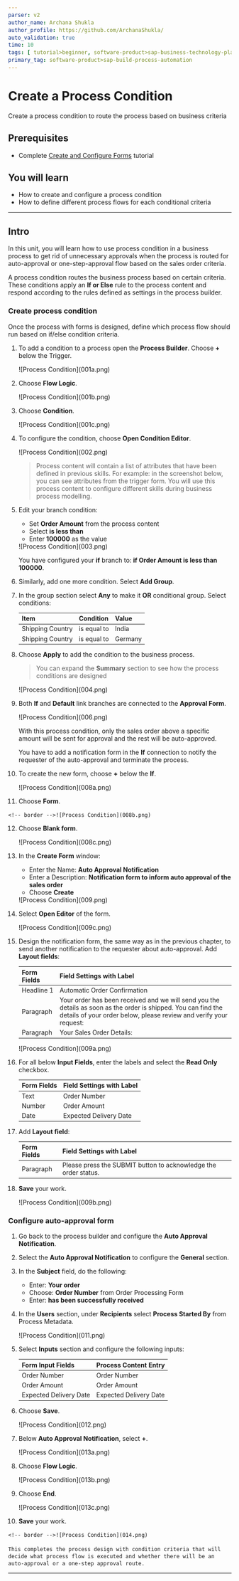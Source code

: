 ```yaml
---
parser: v2
author_name: Archana Shukla
author_profile: https://github.com/ArchanaShukla/
auto_validation: true
time: 10
tags: [ tutorial>beginner, software-product>sap-business-technology-platform, tutorial>free-tier ]
primary_tag: software-product>sap-build-process-automation
---
```


# Create a Process Condition
<!-- description --> Create a process condition to route the process based on business criteria

## Prerequisites
- Complete [Create and Configure Forms](spa-create-forms) tutorial


## You will learn
  - How to create and configure a process condition
  - How to define different process flows for each conditional criteria

---

## Intro
In this unit, you will learn how to use process condition in a business process to get rid of unnecessary approvals when the process is routed for auto-approval or one-step-approval flow based on the sales order criteria.

A process condition routes the business process based on certain criteria. These conditions apply an **If or Else** rule to the process content and respond according to the rules defined as settings in the process builder.


### Create process condition

Once the process with forms is designed, define which process flow should run based on if/else condition criteria. 

1. To add a condition to a process open the **Process Builder**. Choose **+** below the Trigger. 

    <!-- border -->![Process Condition](001a.png)

2. Choose **Flow Logic**.

    <!-- border -->![Process Condition](001b.png)
   
3. Choose **Condition**.

    <!-- border -->![Process Condition](001c.png)

4. To configure the condition, choose **Open Condition Editor**.

    <!-- border -->![Process Condition](002.png)

    > Process content will contain a list of attributes that have been defined in previous skills. For example: in the screenshot below, you can see attributes from the trigger form. You will use this process content to configure different skills during business process modelling.

5. Edit your branch condition:
   
    - Set **Order Amount** from the process content
    - Select **is less than**
    - Enter **100000** as the value

    <!-- border -->![Process Condition](003.png)

    You have configured your **if** branch to: **if Order Amount is less than 100000**.

6. Similarly, add one more condition. Select  **Add Group**.

7. In the group section select **Any** to make it **OR** conditional group. Select conditions:

    | **Item** | **Condition** | **Value**
    |  :------------- | :------------- | :-------------
    | Shipping Country | is equal to | India
    | Shipping Country | is equal to| Germany

8. Choose **Apply** to add the condition to the business process.

    > You can expand the **Summary** section to see how the process conditions are designed

    <!-- border -->![Process Condition](004.png)

9. Both **If** and **Default** link branches are connected to the **Approval Form**.

    <!-- border -->![Process Condition](006.png)

    With this process condition, only the sales order above a specific amount will be sent for approval and the rest will be auto-approved. 
    
    You have to add a notification form in the **If** connection to notify the requester of the auto-approval and terminate the process.

10. To create the new form, choose **+** below the **If**.

    <!-- border -->![Process Condition](008a.png)

11.  Choose **Form**.

    <!-- border -->![Process Condition](008b.png)

12. Choose **Blank form**.

    <!-- border -->![Process Condition](008c.png)

13. In the **Create Form** window:

    - Enter the Name: **Auto Approval Notification**
    - Enter a Description: **Notification form to inform auto approval of the sales order**
    - Choose **Create**

    <!-- border -->![Process Condition](009.png)

14. Select **Open Editor** of the form.

    <!-- border -->![Process Condition](009c.png)

15. Design the notification form, the same way as in the previous chapter, to send another notification to the requester about auto-approval. Add **Layout fields**:

    | **Form Fields** | **Field Settings with Label**
    |  :------------- | :-------------
    | Headline 1 | Automatic Order Confirmation
    | Paragraph  | Your order has been received and we will send you the details as soon as the order is shipped. You can find the details of your order below, please review and verify your request:
    | Paragraph  | Your Sales Order Details:

    <!-- border -->![Process Condition](009a.png)

16. For all below **Input Fields**, enter the labels and select the **Read Only** checkbox.

    | **Form Fields**| **Field Settings with Label**
    |  :------------- | :-------------
    | Text | Order Number
    | Number | Order Amount
    | Date | Expected Delivery Date

17. Add **Layout field**:

    | **Form Fields** | **Field Settings with Label**
    |  :------------- | :-------------
    | Paragraph | Please press the SUBMIT button to acknowledge the order status.

18. **Save** your work.

       <!-- border -->![Process Condition](009b.png)


### Configure auto-approval form

1. Go back to the process builder and configure the **Auto Approval Notification**.

2. Select the **Auto Approval Notification** to configure the **General** section.

3. In the **Subject** field, do the following:
   
    - Enter: **Your order**
    - Choose: **Order Number** from Order Processing Form
    - Enter: **has been successfully received**

4. In the **Users** section, under **Recipients** select **Process Started By** from Process Metadata.

    <!-- border -->![Process Condition](011.png)

5. Select **Inputs** section and configure the following inputs:

    | Form Input Fields| Process Content Entry
    |  :------------- | :-------------
    | Order Number | Order Number
    | Order Amount | Order Amount
    | Expected Delivery Date | Expected Delivery Date

6. Choose **Save**.

    <!-- border -->![Process Condition](012.png)

7. Below **Auto Approval Notification**, select **+**.
    
    <!-- border -->![Process Condition](013a.png)

8. Choose **Flow Logic**.

    <!-- border -->![Process Condition](013b.png)

9. Choose **End**.

    <!-- border -->![Process Condition](013c.png)

10.  **Save** your work.

    <!-- border -->![Process Condition](014.png)

    This completes the process design with condition criteria that will decide what process flow is executed and whether there will be an auto-approval or a one-step approval route.

---
